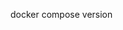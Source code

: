 docker compose version


<!--
Sorry, but the contents of this page are automatically generated from
Docker's source code. If you want to suggest a change to the text that appears
here, you'll need to find the string by searching this repo:
https://github.com/docker/compose
-->
